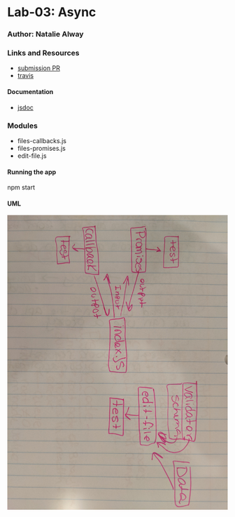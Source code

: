 # Lab-03: Async

### Author: Natalie Alway

### Links and Resources
* [submission PR](https://github.com/nataliealway-401-advanced-javascript/lab03-async/pull/1)
* [travis](https://www.travis-ci.com/nataliealway-401-advanced-javascript/lab03-async)

#### Documentation
* [jsdoc](link)

### Modules
* files-callbacks.js
* files-promises.js
* edit-file.js

#### Running the app
npm start
  

#### UML 
![UML](./assets/lab3UML.jpg)
